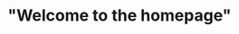 <!DOCTYPE html> 
<html lang="en"> 
  <head> 
       <title> "Landing page" </title> 
       <meta charset= "UTF-8" /> 
  </head> 
  <body> 
    <header> 
      <h1> "Welcome to the homepage" </h1> 
    </header> 
  </body>
</html> 
